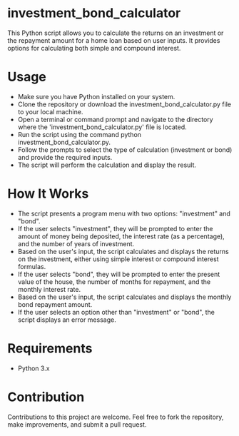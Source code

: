 # investment_bond_calculator
This Python script allows you to calculate the returns on an investment or the repayment amount for a home loan based on user inputs. It provides options for calculating both simple and compound interest.

# Usage
- Make sure you have Python installed on your system.
- Clone the repository or download the investment_bond_calculator.py file to your local machine.
- Open a terminal or command prompt and navigate to the directory where the 'investment_bond_calculator.py' file is located.
- Run the script using the command python investment_bond_calculator.py.
- Follow the prompts to select the type of calculation (investment or bond) and provide the required inputs.
- The script will perform the calculation and display the result.

# How It Works
- The script presents a program menu with two options: "investment" and "bond".
- If the user selects "investment", they will be prompted to enter the amount of money being deposited, the interest rate (as a percentage), and the number of years of investment.
- Based on the user's input, the script calculates and displays the returns on the investment, either using simple interest or compound interest formulas.
- If the user selects "bond", they will be prompted to enter the present value of the house, the number of months for repayment, and the monthly interest rate.
- Based on the user's input, the script calculates and displays the monthly bond repayment amount.
- If the user selects an option other than "investment" or "bond", the script displays an error message.

# Requirements
- Python 3.x

# Contribution
Contributions to this project are welcome. Feel free to fork the repository, make improvements, and submit a pull request.
